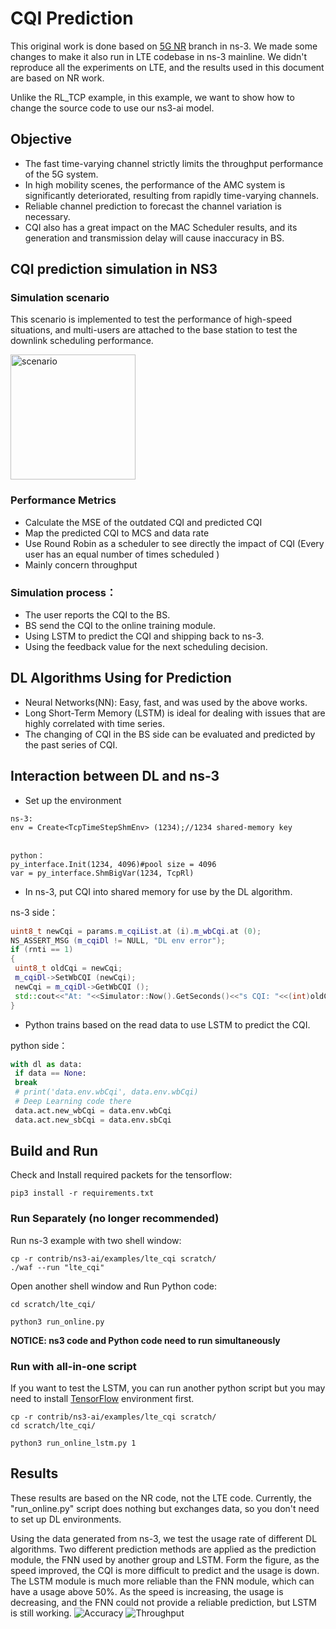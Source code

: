# CQI Prediction
This original work is done based on [5G NR](https://5g-lena.cttc.es/) branch in ns-3. We made some changes to make it also run in LTE codebase in ns-3 mainline. We didn't reproduce all the experiments on LTE, and the results used in this document are based on NR work.

Unlike the RL_TCP example, in this example, we want to show how to change the source code to use our ns3-ai model. 
## Objective
- The fast time-varying channel strictly limits the throughput performance of the 5G system. 
- In high mobility scenes, the performance of the AMC system is significantly deteriorated, resulting from rapidly time-varying channels. 
- Reliable channel prediction to forecast the channel variation is necessary.
- CQI also has a great impact on the MAC Scheduler results, and its generation and transmission delay will cause inaccuracy in BS.


## CQI prediction simulation in NS3 


### Simulation scenario
This scenario is implemented to test the performance of high-speed situations, and multi-users are attached to the base station to test the downlink scheduling performance.

<img src="figures/scene1.png" alt="scenario" width="200"/>


### Performance Metrics
- Calculate the MSE of the outdated CQI and predicted CQI
- Map the predicted CQI to MCS and data rate
- Use Round Robin as a scheduler to see directly the impact of CQI (Every user has an equal number of times scheduled )
- Mainly concern throughput





### Simulation process：

- The user reports the CQI to the BS. 
- BS send the CQI to the online training module.
- Using LSTM to predict the CQI and shipping back to ns-3. 
- Using the feedback value for the next scheduling decision.



## DL Algorithms Using for Prediction

- Neural Networks(NN): Easy, fast, and was used by the above works.
- Long Short-Term Memory (LSTM) is ideal for dealing with issues that are highly correlated with time series.
- The changing of CQI in the BS side can be evaluated and predicted by the past series of CQI. 



## Interaction between DL and ns-3


- Set up the environment

```
ns-3:
env = Create<TcpTimeStepShmEnv> (1234);//1234 shared-memory key


python：
py_interface.Init(1234, 4096)#pool size = 4096
var = py_interface.ShmBigVar(1234, TcpRl)
```



- In ns-3, put CQI into shared memory for use by the DL algorithm.

ns-3 side：

```cpp
uint8_t newCqi = params.m_cqiList.at (i).m_wbCqi.at (0);
NS_ASSERT_MSG (m_cqiDl != NULL, "DL env error");
if (rnti == 1)
{
 uint8_t oldCqi = newCqi;
 m_cqiDl->SetWbCQI (newCqi);
 newCqi = m_cqiDl->GetWbCQI ();
 std::cout<<"At: "<<Simulator::Now().GetSeconds()<<"s CQI: "<<(int)oldCqi<<"->"<<(int)newCqi<<std::endl;
}
```



- Python trains based on the read data to use LSTM to predict the CQI.

python side：

```python
with dl as data:
 if data == None:
 break
 # print('data.env.wbCqi', data.env.wbCqi)
 # Deep Learning code there
 data.act.new_wbCqi = data.env.wbCqi
 data.act.new_sbCqi = data.env.sbCqi
```



## Build and Run
Check and Install required packets for the tensorflow:
```shell
pip3 install -r requirements.txt
```
### Run Separately (no longer recommended)
Run ns-3 example with two shell window:
```shell
cp -r contrib/ns3-ai/examples/lte_cqi scratch/
./waf --run "lte_cqi"
```
Open another shell window and Run Python code:
```shell
cd scratch/lte_cqi/

python3 run_online.py
```
**NOTICE: ns3 code and Python code need to run simultaneously**

### Run with all-in-one script
If you want to test the LSTM, you can run another python script but you may need to install [TensorFlow](https://www.tensorflow.org/) environment first. 
```shell
cp -r contrib/ns3-ai/examples/lte_cqi scratch/
cd scratch/lte_cqi/

python3 run_online_lstm.py 1
```    




## Results
These results are based on the NR code, not the LTE code. Currently, the "run_online.py" script does nothing but exchanges data, so you don't need to set up DL environments.

Using the data generated from ns-3, we test the usage rate of different DL algorithms. Two different prediction methods are applied as the prediction module, the FNN used by another group and LSTM. Form the figure, as the speed improved, the CQI is more difficult to predict and the usage is down. The LSTM module is much more reliable than the FNN module, which can have a usage above 50%. As the speed is increasing, the usage is decreasing, and the FNN could not provide a reliable prediction, but LSTM is still working.
![Accuracy](figures/accuracy_less.png)
![Throughput](figures/throughput.png)
